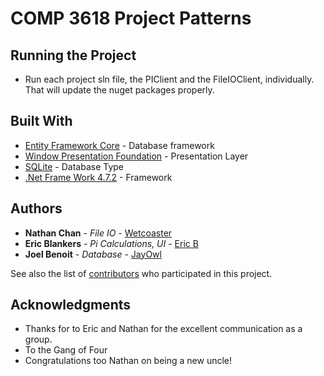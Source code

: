 # COMP 3618 Project Patterns

## Running the Project

* Run each project sln file, the PIClient and the FileIOClient, individually. That will update the nuget packages properly.

## Built With

* [Entity Framework Core](https://docs.microsoft.com/en-us/ef/core/) - Database framework
* [Window Presentation Foundation](https://docs.microsoft.com/en-us/dotnet/framework/wpf/) - Presentation Layer
* [SQLite](https://www.sqlite.org/index.html) - Database Type
* [.Net Frame Work 4.7.2](https://dotnet.microsoft.com/download/dotnet-framework/net472) - Framework

## Authors

* **Nathan Chan** - *File IO* - [Wetcoaster](https://github.com/wetcoaster)
* **Eric Blankers** - *Pi Calculations, UI* - [Eric B](https://github.com/ericb-bcit)
* **Joel Benoit** - *Database* - [JayOwl](https://github.com/JayOwl)

See also the list of [contributors](https://github.com/JayOwl/Comp3618Final/graphs/contributors) who participated in this project.

## Acknowledgments

* Thanks for to Eric and Nathan for the excellent communication as a group.
* To the Gang of Four
* Congratulations too Nathan on being a new uncle!
